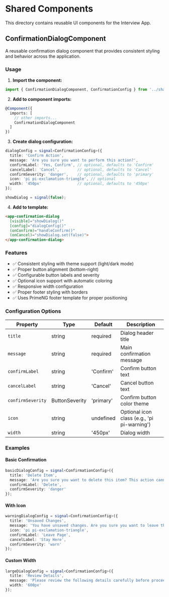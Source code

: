 # Shared Components

This directory contains reusable UI components for the Interview App.

## ConfirmationDialogComponent

A reusable confirmation dialog component that provides consistent styling and behavior across the application.

### Usage

1. **Import the component:**
```typescript
import { ConfirmationDialogComponent, ConfirmationConfig } from '../shared/components/confirmation-dialog.component';
```

2. **Add to component imports:**
```typescript
@Component({
  imports: [
    // other imports...
    ConfirmationDialogComponent
  ]
})
```

3. **Create dialog configuration:**
```typescript
dialogConfig = signal<ConfirmationConfig>({
  title: 'Confirm Action',
  message: 'Are you sure you want to perform this action?',
  confirmLabel: 'Yes, Confirm', // optional, defaults to 'Confirm'
  cancelLabel: 'Cancel',        // optional, defaults to 'Cancel'
  confirmSeverity: 'danger',    // optional, defaults to 'primary'
  icon: 'pi pi-exclamation-triangle', // optional
  width: '450px'                // optional, defaults to '450px'
});

showDialog = signal(false);
```

4. **Add to template:**
```html
<app-confirmation-dialog
  [visible]="showDialog()"
  [config]="dialogConfig()"
  (onConfirm)="handleConfirm()"
  (onCancel)="showDialog.set(false)">
</app-confirmation-dialog>
```

### Features

- ✅ Consistent styling with theme support (light/dark mode)
- ✅ Proper button alignment (bottom-right)
- ✅ Configurable button labels and severity
- ✅ Optional icon support with automatic coloring
- ✅ Responsive width configuration
- ✅ Proper footer styling with borders
- ✅ Uses PrimeNG footer template for proper positioning

### Configuration Options

| Property | Type | Default | Description |
|----------|------|---------|-------------|
| `title` | string | required | Dialog header title |
| `message` | string | required | Main confirmation message |
| `confirmLabel` | string | 'Confirm' | Confirm button text |
| `cancelLabel` | string | 'Cancel' | Cancel button text |
| `confirmSeverity` | ButtonSeverity | 'primary' | Confirm button color theme |
| `icon` | string | undefined | Optional icon class (e.g., 'pi pi-warning') |
| `width` | string | '450px' | Dialog width |

### Examples

#### Basic Confirmation
```typescript
basicDialogConfig = signal<ConfirmationConfig>({
  title: 'Delete Item',
  message: 'Are you sure you want to delete this item? This action cannot be undone.',
  confirmLabel: 'Delete',
  confirmSeverity: 'danger'
});
```

#### With Icon
```typescript
warningDialogConfig = signal<ConfirmationConfig>({
  title: 'Unsaved Changes',
  message: 'You have unsaved changes. Are you sure you want to leave this page?',
  icon: 'pi pi-exclamation-triangle',
  confirmLabel: 'Leave Page',
  cancelLabel: 'Stay Here',
  confirmSeverity: 'warn'
});
```

#### Custom Width
```typescript
largeDialogConfig = signal<ConfirmationConfig>({
  title: 'Review Details',
  message: 'Please review the following details carefully before proceeding with this important action.',
  width: '600px'
});
```